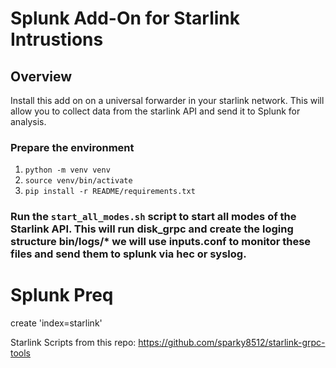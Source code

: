 # Splunk Add-On for Starlink Intrustions

## Overview

Install this add on on a universal forwarder in your starlink network. This will allow you to collect data from the starlink API and send it to Splunk for analysis.

### Prepare the environment 

1. ```python -m venv venv```
2. ```source venv/bin/activate```
3. ```pip install -r README/requirements.txt```

### Run the ```start_all_modes.sh``` script to start all modes of the Starlink API. This will run disk_grpc and create the loging structure bin/logs/* we will use inputs.conf to monitor these files and send them to splunk via hec or syslog.

# Splunk Preq
create 'index=starlink'

Starlink Scripts from this repo:
https://github.com/sparky8512/starlink-grpc-tools
